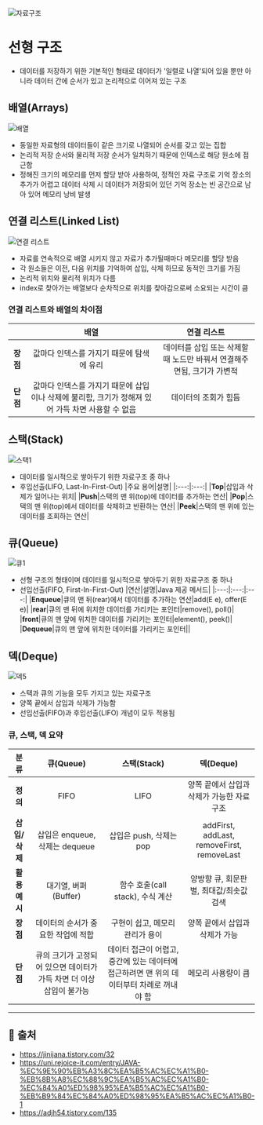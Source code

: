 ![자료구조](https://github.com/mkyoung24/Algorithm/assets/103173521/ff773e34-3ae8-4929-906f-2d07848a2d54)

# 선형 구조
- 데이터를 저장하기 위한 기본적인 형태로 데이터가 '일렬로 나열'되어 있을 뿐만 아니라 데이터 간에 순서가 있고 논리적으로 이어져 있는 구조


## 배열(Arrays)
![배열](https://github.com/mkyoung24/Algorithm/assets/103173521/6a3e2d96-565f-4b93-a2f5-5608779b607d)
- 동일한 자료형의 데이터들이 같은 크기로 나열되어 순서를 갖고 있는 집합
- 논리적 저장 순서와 물리적 저장 순서가 일치하기 때문에 인덱스로 해당 원소에 접근함
- 정해진 크기의 메모리를 먼저 할당 받아 사용하여, 정적인 자료 구조로 기억 장소의 추가가 어렵고
  데이터 삭제 시 데이터가 저장되어 있던 기억 장소는 빈 공간으로 남아 있어 메모리 낭비 발생


## 연결 리스트(Linked List)
![연결 리스트](https://github.com/mkyoung24/Algorithm/assets/103173521/b6ef2c8d-eb2f-49d2-8ede-3e77e9d04633)
- 자료를 연속적으로 배열 시키지 않고 자료가 추가될때마다 메모리를 할당 받음
- 각 원소들은 이전, 다음 위치를 기억하여 삽입, 삭제 하므로 동적인 크기를 가짐
- 논리적 위치와 물리적 위치가 다름
- index로 찾아가는 배열보다 순차적으로 위치를 찾아감으로써 소요되는 시간이 큼


### 연결 리스트와 배열의 차이점
||배열|연결 리스트|
|:---:|:---:|:---:|
|**장점**|값마다 인덱스를 가지기 때문에 탐색에 유리|데이터를 삽입 또는 삭제할때 노드만 바꿔서 연결해주면됨, 크기가 가변적|
|**단점**|값마다 인덱스를 가지기 때문에 삽입이나 삭제에 불리함, 크기가 정해져 있어 가득 차면 사용할 수 없음|데이터의 조회가 힘듬|

## 스택(Stack)
![스택1](https://github.com/mkyoung24/Algorithm/assets/103173521/dcbcdfd6-66d9-4ee5-a016-58af97cce731)
- 데이터를 일시적으로 쌓아두기 위한 자료구조 중 하나
- 후입선출(LIFO, Last-In-First-Out)
|주요 용어|설명|
|:---:|:---:|
|**Top**|삽입과 삭제가 일어나는 위치|
|**Push**|스택의 맨 위(top)에 데이터를 추가하는 연산|
|**Pop**|스택의 맨 위(top)에서 데이터를 삭제하고 반환하는 연산|
|**Peek**|스택의 맨 위에 있는 데이터를 조회하는 연산|


## 큐(Queue)
![큐1](https://github.com/mkyoung24/Algorithm/assets/103173521/0a12255e-7aca-4743-8331-5fa3794d9223)
- 선형 구조의 형태이며 데이터를 일시적으로 쌓아두기 위한 자료구조 중 하나
- 선입선출(FIFO, First-In-First-Out)
|연산|설명|Java 제공 메서드|
|:---:|:---:|:---:|
|**Enqueue**|큐의 맨 뒤(rear)에서 데이터를 추가하는 연산|add(E e), offer(E e)|
|**rear**|큐의 맨 뒤에 위치한 데이터를 가리키는 포인터|remove(), poll()|
|**front**|큐의 맨 앞에 위치한 데이터를 가리키는 포인터|element(), peek()|
|**Dequeue**|큐의 맨 앞에 위치한 데이터를 가리키는 포인터||


## 덱(Deque)
![덱5](https://github.com/mkyoung24/Algorithm/assets/103173521/2b9210c6-e0d2-4ac0-9ad1-e30d920c1683)
- 스택과 큐의 기능을 모두 가지고 있는 자료구조
- 양쪽 끝에서 삽입과 삭제가 가능함
- 선입선출(FIFO)과 후입선출(LIFO) 개념이 모두 적용됨
  

### 큐, 스택, 덱 요약
|분류|큐(Queue)|스택(Stack)|덱(Deque)|
|:---:|:---:|:---:|:---:|
|**정의**|FIFO|LIFO|양쪽 끝에서 삽입과 삭제가 가능한 자료구조|
|**삽입/삭제**|삽입은 enqueue, 삭제는 dequeue|삽입은 push, 삭제는 pop|addFirst, addLast, removeFirst, removeLast|
|**활용 예시**|대기열, 버퍼(Buffer)|함수 호출(call stack), 수식 계산|양방향 큐, 회문판별, 최대값/최솟값 검색|
|**장점**|데이터의 순서가 중요한 작업에 적합|구현이 쉽고, 메모리 관리가 용이|양쪽 끝에서 삽입과 삭제가 가능|
|**단점**|큐의 크기가 고정되어 있으면 데이터가 가득 차면 더 이상 삽입이 불가능|데이터 접근이 어렵고, 중간에 있는 데이터에 접근하려면 맨 위의 데이터부터 차례로 꺼내야 함|메모리 사용량이 큼|


***
## :file_folder: 출처
- <https://jinijana.tistory.com/32>
- <https://uni.rejoice-it.com/entry/JAVA-%EC%9E%90%EB%A3%8C%EA%B5%AC%EC%A1%B0-%EB%8B%A8%EC%88%9C%EA%B5%AC%EC%A1%B0-%EC%84%A0%ED%98%95%EA%B5%AC%EC%A1%B0-%EB%B9%84%EC%84%A0%ED%98%95%EA%B5%AC%EC%A1%B0-1>
- <https://adjh54.tistory.com/135>
